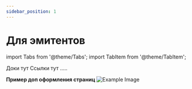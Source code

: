 ```yaml
---
sidebar_position: 1
---
```


# Для эмитентов

import Tabs from '@theme/Tabs';
import TabItem from '@theme/TabItem';

<Tabs>
  <TabItem value="document" label="Документы" default>
    Доки тут
  </TabItem>
  <TabItem value="orange" label="Полезные ссылки">
    Ссылки тут
  </TabItem>
  <TabItem value="banana" label="Другое">
    .....
  </TabItem>
</Tabs>

**Пример доп оформления страниц**
 <img src="/img/md_elem.png" className="custom-image" alt="Example Image" />



